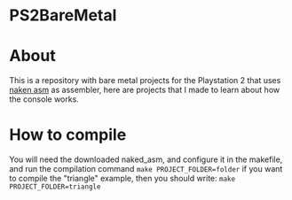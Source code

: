 # PS2BareMetal

# About

This is a repository with bare metal projects for the Playstation 2 that uses [naken asm](https://github.com/mikeakohn/naken_asm) as assembler, here are projects that I made to learn about how the console works.

# How to compile

You will need the downloaded naked_asm, and configure it in the makefile, and run the compilation command ```make PROJECT_FOLDER=folder``` if you want to compile the "triangle" example, then you should write: ```make PROJECT_FOLDER=triangle```
